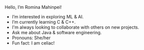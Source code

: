 Hello, I’m Romina Mahinpei!
- I’m interested in exploring ML & AI.
- I’m currently learning C & C++.
- I'm always looking to collaborate with others on new projects.
- Ask me about Java & software engineering.
- Pronouns: She/her 
- Fun fact: I am celiac!

<!---
rmahinpei/rmahinpei is a ✨ special ✨ repository because its `README.md` (this file) appears on your GitHub profile.
You can click the Preview link to take a look at your changes.
--->
